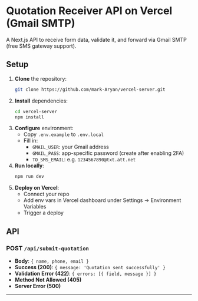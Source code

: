 # Quotation Receiver API on Vercel (Gmail SMTP)

A Next.js API to receive form data, validate it, and forward via Gmail SMTP (free SMS gateway support).

## Setup

1. **Clone** the repository:
   ```bash
   git clone https://github.com/mark-Aryan/vercel-server.git
   ```
2. **Install** dependencies:
   ```bash
   cd vercel-server
   npm install
   ```
3. **Configure** environment:
   - Copy `.env.example` to `.env.local`
   - Fill in:
     - `GMAIL_USER`: your Gmail address
     - `GMAIL_PASS`: app-specific password (create after enabling 2FA)
     - `TO_SMS_EMAIL`: e.g. `1234567890@txt.att.net`
4. **Run locally**:
   ```bash
   npm run dev
   ```
5. **Deploy on Vercel**:
   - Connect your repo
   - Add env vars in Vercel dashboard under Settings → Environment Variables
   - Trigger a deploy

## API

### POST `/api/submit-quotation`

- **Body**: `{ name, phone, email }`
- **Success (200)**: `{ message: 'Quotation sent successfully' }`
- **Validation Error (422)**: `{ errors: [{ field, message }] }`
- **Method Not Allowed (405)**
- **Server Error (500)**

---
